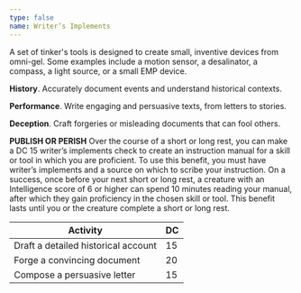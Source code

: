 ```yaml
---
type: false
name: Writer’s Implements
---
```

A set of tinker's tools is designed to create small, inventive devices from omni-gel. Some examples include a motion sensor,
a desalinator, a compass, a light source, or a small EMP device.

__History__. Accurately document events and understand historical contexts.

__Performance__. Write engaging and persuasive texts, from letters to stories.

__Deception__. Craft forgeries or misleading documents that can fool others.

__PUBLISH OR PERISH__
Over the course of a short or long rest, you can make a DC 15 writer’s implements check to create an instruction manual for a skill or tool in which you are proficient. To use this benefit, you must have writer’s implements and a source on which to scribe your instruction. On a success, once before your next short or long rest, a creature with an Intelligence score of 6 or higher can spend 10 minutes reading your manual, after which they gain proficiency in the chosen skill or tool. This benefit lasts until you or the creature complete a short or long rest.

Activity | DC
--- | ---
Draft a detailed historical account | 15
Forge a convincing document | 20
Compose a persuasive letter | 15
